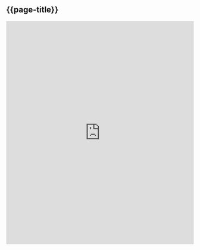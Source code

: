 ## {{page-title}}

<iframe height="600" style="width: 100%;" scrolling="no" title="Problems and Issues" src="https://codepen.io/tford70/embed/gopbVv?default-tab=result" frameborder="no" loading="lazy" allowtransparency="true" allowfullscreen="true">
  See the Pen <a href="https://codepen.io/tford70/pen/gopbVv">
  Problems and Issues</a> by gp_connect (<a href="https://codepen.io/tford70">@tford70</a>)
  on <a href="https://codepen.io">CodePen</a>.
</iframe>